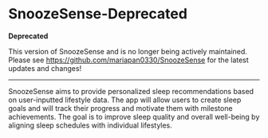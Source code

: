 # SnoozeSense-Deprecated

**Deprecated**

This version of SnoozeSense and is no longer being actively maintained. Please see https://github.com/mariapan0330/SnoozeSense for the latest updates and changes!

---
SnoozeSense aims to provide personalized sleep recommendations based on user-inputted lifestyle data. The app will allow users to create sleep goals and will track their progress and motivate them with milestone achievements. The goal is to improve sleep quality and overall well-being by aligning sleep schedules with individual lifestyles.

